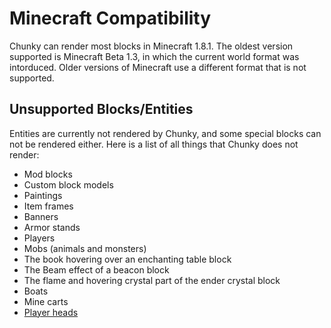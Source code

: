 Minecraft Compatibility
=======================

Chunky can render most blocks in Minecraft 1.8.1. The oldest version supported
is Minecraft Beta 1.3, in which the current world format was intorduced.  Older
versions of Minecraft use a different format that is not supported.

Unsupported Blocks/Entities
---------------------------

Entities are currently not rendered by Chunky, and some special blocks can not
be rendered either. Here is a list of all things that Chunky does not render:

* Mod blocks
* Custom block models
* Paintings
* Item frames
* Banners
* Armor stands
* Players
* Mobs (animals and monsters)
* The book hovering over an enchanting table block
* The Beam effect of a beacon block
* The flame and hovering crystal part of the ender crystal block
* Boats
* Mine carts
* [Player heads](http://minecraft.gamepedia.com/Player_head)
